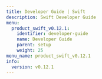 ```yaml
---
title: Developer Guide | Swift
description: Swift Developer Guide
menu:
  product_swift_v0.12.1:
    identifier: developer-guide
    name: Developer Guide
    parent: setup
    weight: 25
menu_name: product_swift_v0.12.1
info:
  version: v0.12.1
---
```


